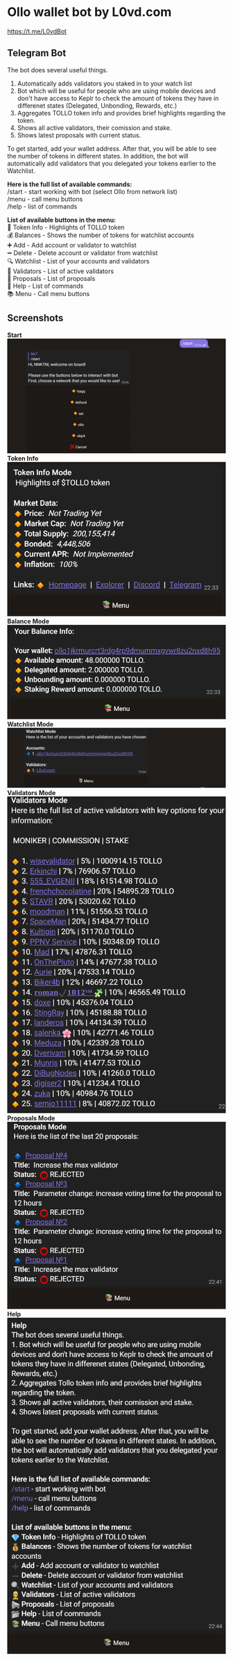 # Ollo wallet bot by L0vd.com

https://t.me/L0vdBot

## Telegram Bot
The bot does several useful things.
1. Automatically adds validators you staked in to your watch list
2. Bot which will be useful for people who are using mobile devices and don't have access to Keplr to check the amount of tokens they have in differenet states (Delegated, Unbonding, Rewards, etc.)
3. Aggregates TOLLO token info and provides brief highlights regarding the token.
4. Shows all active validators, their comission and stake.
5. Shows latest proposals with current status.

To get started, add your wallet address. After that, you will be able to see the number of tokens in different states. In addition, the bot will automatically add validators that you delegated your tokens earlier to the Watchlist.

**Here is the full list of available commands:**  
/start - start working with bot (select Ollo from network list)  
/menu - call menu buttons  
/help - list of commands  

**List of available buttons in the menu:**  
💎 Token Info - Highlights of TOLLO token  
💰 Balances - Shows the number of tokens for watchlist accounts  
➕ Add - Add account or validator to watchlist  
➖ Delete - Delete account or validator from watchlist  
🔍 Watchlist - List of your accounts and validators  
👷 Validators - List of active validators  
📢 Proposals - List of proposals  
📂 Help - List of commands  
📚 Menu - Call menu buttons  


## Screenshots
**Start**  
![Screenshot](https://github.com/L0vd/screenshots/blob/main/ollo/start.png)  
**Token Info**  
![Screenshot](https://github.com/L0vd/screenshots/blob/main/ollo/token_info.png?raw=true)  
**Balance Mode**  
![Screenshot](https://github.com/L0vd/screenshots/blob/main/ollo/balance.png?raw=true)  
**Watchlist Mode**  
![Screenshot](https://github.com/L0vd/screenshots/blob/main/ollo/watchlist.png?raw=true) 
**Validators Mode**  
![Screenshot](https://github.com/L0vd/screenshots/blob/main/ollo/validators.png)  
**Proposals Mode**  
![Screenshot](https://github.com/L0vd/screenshots/blob/main/ollo/proposals.png?raw=true)  
**Help**  
![Screenshot](https://github.com/L0vd/screenshots/blob/main/ollo/help.png?raw=true)
